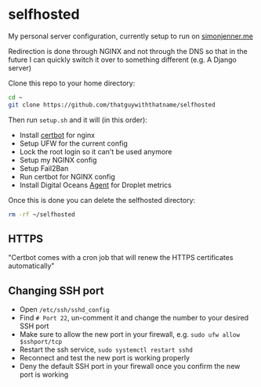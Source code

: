 # selfhosted

My personal server configuration, currently setup to run on [simonjenner.me](https://simonjenner.me)

Redirection is done through NGINX and not through the DNS so that in the future I can
quickly switch it over to something different (e.g. A Django server)

Clone this repo to your home directory:

```bash
cd ~
git clone https://github.com/thatguywiththatname/selfhosted
```

Then run `setup.sh` and it will (in this order):
- Install [certbot](https://certbot.eff.org/) for nginx
- Setup UFW for the current config
- Lock the root login so it can't be used anymore
- Setup my NGINX config
- Setup Fail2Ban
- Run certbot for NGINX config
- Install Digital Oceans [Agent](https://github.com/digitalocean/do-agent) for Droplet metrics

Once this is done you can delete the selfhosted directory:

```bash
rm -rf ~/selfhosted
```

## HTTPS

"Certbot comes with a cron job that will renew the HTTPS certificates automatically"

## Changing SSH port

- Open `/etc/ssh/sshd_config`
- Find `# Port 22`, un-comment it and change the number to your desired SSH port
- Make sure to allow the new port in your firewall, e.g. `sudo ufw allow $sshport/tcp`
- Restart the ssh service, `sudo systemctl restart sshd`
- Reconnect and test the new port is working properly
- Deny the default SSH port in your firewall once you confirm the new port is working
